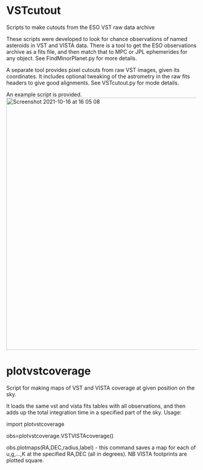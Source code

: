 # VSTcutout
Scripts to make cutouts from the ESO VST raw data archive

These scripts were developed to look for chance observations of named asteroids in VST and VISTA data.
There is a tool to get the ESO observations archive as a fits file, and then match that to MPC or JPL 
ephemerides for any object. See FindMinorPlanet.py for more details.

A separate tool provides pixel cutouts from raw VST images, given its coordinates. It includes optional 
tweaking of the astrometry in the raw fits headers to give good alignments. See VSTcutout.py for mode details.

An example script is provided.
<img width="668" alt="Screenshot 2021-10-16 at 16 05 08" src="https://user-images.githubusercontent.com/6078683/137590490-b0e7c78c-a81b-441f-a8b5-c78cb167623d.png">

# plotvstcoverage
Script for making maps of VST and VISTA coverage at given position on
the sky.

It loads the same vst and vista fits tables with all observations, and
then adds up the total integration time in a specified part of the
sky. Usage:

import plotvstcoverage

obs=plotvstcoverage.VSTVISTAcoverage()

obs.plotmaps(RA,DEC,radius,label)  - this command saves a map
for each of u,g,...,K at the specified RA,DEC (all in degrees). NB
VISTA footprints are plotted square.
